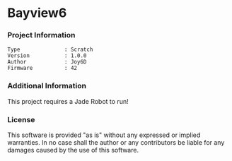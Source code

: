 Bayview6
================



### Project Information
```
Type              : Scratch
Version           : 1.0.0
Author            : Joy6D
Firmware          : 42
```

### Additional Information
This project requires a Jade Robot to run!

### License
This software is provided "as is" without any expressed or implied warranties.  In no case shall the author or any contributors be liable for any damages caused by the use of this software.

